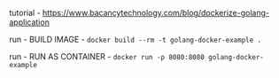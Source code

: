 tutorial - https://www.bacancytechnology.com/blog/dockerize-golang-application

run - BUILD IMAGE - `docker build --rm -t golang-docker-example .`

run - RUN AS CONTAINER - `docker run -p 8080:8080 golang-docker-example`
